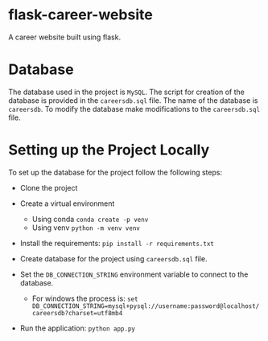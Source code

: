 # flask-career-website

A career website built using flask.

# Database

The database used in the project is `MySQL`. The script for creation of the database is provided in the `careersdb.sql` file. The name of the database is `careersdb`. To modify the database make modifications to the `careersdb.sql` file.

# Setting up the Project Locally

To set up the database for the project follow the following steps:

- Clone the project
- Create a virtual environment
  - Using conda `conda create -p venv`
  - Using venv `python -m venv venv`
- Install the requirements: `pip install -r requirements.txt`
- Create database for the project using `careersdb.sql` file.
- Set the `DB_CONNECTION_STRING` environment variable to connect to the database.

  - For windows the process is: `set DB_CONNECTION_STRING=mysql+pysql://username:password@localhost/careersdb?charset=utf8mb4`

- Run the application: `python app.py`
